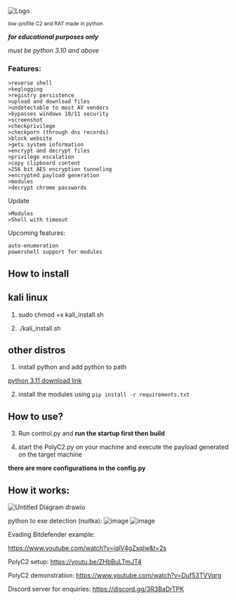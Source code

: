 ![Logo](https://user-images.githubusercontent.com/93959737/227761863-3b2efb48-5933-4eb1-9442-1b3855594855.png)

<small>low-profile C2 and RAT made in python</small>

***for educational purposes only***

*must be python 3.10 and above*

### Features:

```
>reverse shell
>keglogging
>registry persistence
>upload and download files
>undetectable to most AV vendors
>bypasses windows 10/11 security
>screenshot
>checkprivilege
>checkporn (through dns records)
>block website
>gets system information
>encrypt and decrypt files 
>privilege escalation
>copy clipboard content
>256 bit AES encryption tunneling
>encrypted payload generation
>modules
>decrypt chrome passwords
``` 

Update
```
>Modules
>Shell with timeout
```

Upcoming features:
```
auto-enumeration
powershell support for modules
```

## **How to install**

## **kali linux** 

1. sudo chmod +x  kali_install.sh

2. ./kali_install.sh 


## **other distros**

1. install python and add python to path

 [python 3.11 download link](https://www.python.org/downloads/release/python-3113/)


2. install the modules using 
```pip install -r requirements.txt```

## **How to use?**

3. Run control.py and **run the startup first then build**


4. start the PolyC2.py on your machine and execute the payload generated on the target machine


**there are more configurations in the config.py**



## **How it works:**

![Untitled Diagram drawio](https://user-images.githubusercontent.com/93959737/227842545-05f3a8ed-c946-49d5-bea3-60ccd8cffc8b.png)


python to exe detection (nuitka):
![image](https://user-images.githubusercontent.com/93959737/222945408-82b23489-eda3-4b32-b3cd-4f3498683d22.png)
![image](https://user-images.githubusercontent.com/93959737/227819565-e770a928-0f1e-4cd7-823d-67f08948a68b.png)


Evading Bitdefender example:

https://www.youtube.com/watch?v=iqlV4gZxqIw&t=2s

PolyC2 setup:
https://youtu.be/ZHbBuLTmJT4


PolyC2 demonstration:
https://www.youtube.com/watch?v=Duf53TVVqrg


Discord server for enquiries:
https://discord.gg/3R3BaDrTPK

